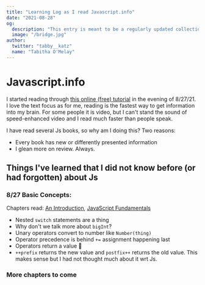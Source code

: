 ```yaml
---
title: "Learning Log as I read Javascript.info"
date: "2021-08-28"
og:
  description: "This entry is meant to be a regularly updated collection of notes and impressions as I read through Javascript.info."
  image: "/bridge.jpg"
author:
  twitter: "tabby__katz"
  name: "Tabitha O'Melay"
---
```


# Javascript.info

I started reading through [this online (free) tutorial](https://javascript.info/) in the evening of 8/27/21. I love the text focus as for me, reading is the fastest way to get information into my brain. For some people it is video, but I can't stand the sound of speed-enhanced video and I read much faster than people speak.

I have read several Js books, so why am I doing this? Two reasons:

- Every book has new or differently presented information
- I glean more on review. Always.

## Things I've learned that I did not know before (or had forgotten) about Js

### 8/27 Basic Concepts:

Chapters read: [An Introduction](https://javascript.info/getting-started), [JavaScript Fundamentals](https://javascript.info/first-steps)

- Nested `switch` statements are a thing
- Why don't we talk more about `bigInt`?
- Unary operators convert to number like `Number(thing)`
- Operator precedence is behind `+=` assignment happening last
- Operators return a value 🤯
- `++prefix` returns the new value and `postfix++` returns the old value. This makes sense but I had not thought much about it wrt Js.

### More chapters to come
